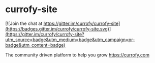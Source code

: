 # currofy-site

[![Join the chat at https://gitter.im/currofy/currofy-site](https://badges.gitter.im/currofy/currofy-site.svg)](https://gitter.im/currofy/currofy-site?utm_source=badge&utm_medium=badge&utm_campaign=pr-badge&utm_content=badge)

The community driven platform to help you grow  https://currofy.com
